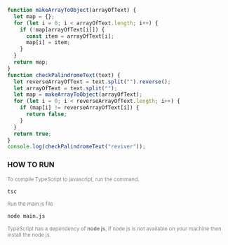 ```javascript
function makeArrayToObject(arrayOfText) {
  let map = {};
  for (let i = 0; i < arrayOfText.length; i++) {
    if (!map[arrayOfText[i]]) {
      const item = arrayOfText[i];
      map[i] = item;
    }
  }
  return map;
}
function checkPalindromeText(text) {
  let reverseArrayOfText = text.split("").reverse();
  let arrayOfText = text.split("");
  let map = makeArrayToObject(arrayOfText);
  for (let i = 0; i < reverseArrayOfText.length; i++) {
    if (map[i] != reverseArrayOfText[i]) {
      return false;
    }
  }
  return true;
}
console.log(checkPalindromeText("reviver"));
```

### HOW TO RUN

<small style='color:gray'>To compile TypeScript to javascript, run the command.</small>

```diff
tsc
```

<small style='color:gray'>Run the main js file</small>

```diff
node main.js
```

<small style='color:gray'>
TypeScript has a dependency of <b>node js</b>, if node js is not available on your machine then install the node js.
</small>
